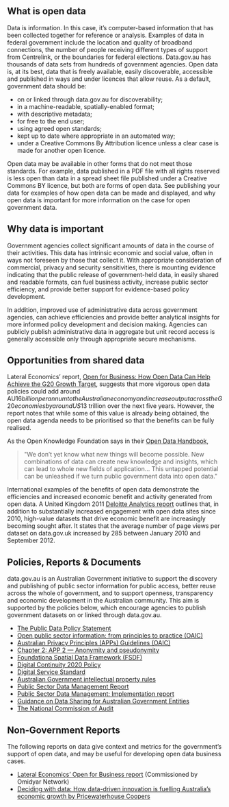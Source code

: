 ## What is open data

Data is information. In this case, it’s computer-based information that has been collected together for reference or analysis. Examples of data in federal government include the location and quality of broadband connections, the number of people receiving different types of support from Centrelink, or the boundaries for federal elections. Data.gov.au has thousands of data sets from hundreds of government agencies. Open data is, at its best, data that is freely available, easily discoverable, accessible and published in ways and under licences that allow reuse. As a default, government data should be:

* on or linked through data.gov.au for discoverability;
* in a machine-readable, spatially-enabled format;
* with descriptive metadata;
* for free to the end user;
* using agreed open standards;
* kept up to date where appropriate in an automated way;
* under a Creative Commons By Attribution licence unless a clear case is made for another open licence.

Open data may be available in other forms that do not meet those standards. For example, data published in a PDF file with all rights reserved is less open than data in a spread sheet file published under a Creative Commons BY licence, but both are forms of open data. See publishing your data for examples of how open data can be made and displayed, and why open data is important for more information on the case for open government data.

## Why data is important

Government agencies collect significant amounts of data in the course of their activities. This data has intrinsic economic and social value, often in ways not foreseen by those that collect it. With appropriate consideration of commercial, privacy and security sensitivities, there is mounting evidence indicating that the public release of government-held data, in easily shared and readable formats, can fuel business activity, increase public sector efficiency, and provide better support for evidence-based policy development.

In addition, improved use of administrative data across government agencies, can achieve efficiencies and provide better analytical insights for more informed policy development and decision making. Agencies can publicly publish administrative data in aggregate but unit record access is generally accessible only through appropriate secure mechanisms.

## Opportunities from shared data

Lateral Economics’ report, [Open for Business: How Open Data Can Help Achieve the G20 Growth Target](http://www.omidyar.com/insights/open-business), suggests that more vigorous open data policies could add around AU$16 billion per annum to the Australian economy and increase output across the G20 economies by around US$13 trillion over the next five years. However, the report notes that while some of this value is already being obtained, the open data agenda needs to be prioritised so that the benefits can be fully realised.

As the Open Knowledge Foundation says in their [Open Data Handbook](http://opendatahandbook.org/guide/en/why-open-data/),
> "We don’t yet know what new things will become possible. New combinations of data can create new knowledge and insights, which can lead to whole new fields of application... This untapped potential can be unleashed if we turn public government data into open data."

International examples of the benefits of open data demonstrate the efficiencies and increased economic benefit and activity generated from open data. A United Kingdom 2011 [Deloitte Analytics report](https://www2.deloitte.com/content/dam/Deloitte/uk/Documents/deloitte-analytics/open-growth.pdf) outlines that, in addition to substantially increased engagement with open data sites since 2010, high-value datasets that drive economic benefit are increasingly becoming sought after. It states that the average number of page views per dataset on data.gov.uk increased by 285 between January 2010 and September 2012.

## Policies, Reports & Documents

data.gov.au is an Australian Government initiative to support the discovery and publishing of public sector information for public access, better reuse across the whole of government, and to support openness, transparency and economic development in the Australian community. This aim is supported by the policies below, which encourage agencies to publish government datasets on or linked through data.gov.au.

* [The Public Data Policy Statement](https://www.dpmc.gov.au/public-data/public-data-policy)
* [Open public sector information: from principles to practice (OAIC)](http://www.oaic.gov.au/information-policy/information-policy-resources/information-policy-reports/open-public-sector-information-from-principles-to-practice)
* [Australian Privacy Principles (APPs) Guidelines (OAIC)](https://www.oaic.gov.au/agencies-and-organisations/app-guidelines/)
* [Chapter 2: APP 2 — Anonymity and pseudonymity](https://www.oaic.gov.au/agencies-and-organisations/app-guidelines/chapter-2-app-2-anonymity-and-pseudonymity)
* [Foundationa Spatial Data Framework (FSDF)](http://www.anzlic.gov.au/foundation-spatial-data-framework)
* [Digital Continuity 2020 Policy](http://www.naa.gov.au/information-management/digital-transition-and-digital-continuity/digital-continuity-2020/index.aspx)
* [Digital Service Standard](https://www.dta.gov.au/standard/)
* [Australian Government intellectual property rules](https://www.communications.gov.au/policy/policy-listing/australian-government-intellectual-property-rules)
* [Public Sector Data Management Report](https://www.dpmc.gov.au/public-data/public-sector-data-management-project)
* [Public Sector Data Management: Implementation report](https://www.dpmc.gov.au/resource-centre/public-data/public-sector-data-management-implementation-report)
* [Guidance on Data Sharing for Australian Government Entities](https://www.dpmc.gov.au/resource-centre/public-data/guidance-data-sharing-australian-government-entities)
* [The National Commission of Audit](http://www.ncoa.gov.au/report/phase-one/part-b/10-5-data.html)

## Non-Government Reports

The following reports on data give context and metrics for the government’s support of open data, and may be useful for developing open data business cases.

* [Lateral Economics’ Open for Business report](http://www.omidyar.com/insights/open-business) (Commissioned by Omidyar Network)
* [Deciding with data: How data-driven innovation is fuelling Australia’s economic growth by Pricewaterhouse Coopers](http://www.pwc.com.au/publications/data-drive-innovation.html)
